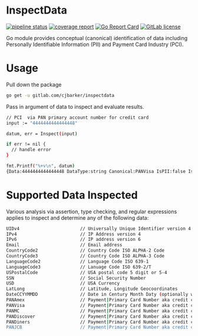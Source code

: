 # InspectData 

[![pipeline status](https://gitlab.com/cjbarker/inspectdata/badges/master/pipeline.svg)](https://gitlab.com/cjbarker/inspectdata/pipelines)
[![coverage report](https://gitlab.com/cjbarker/inspectdata/badges/master/coverage.svg)](https://cjbarker.gitlab.io/inspectdata/test-coverage.html)
[![Go Report Card](https://goreportcard.com/badge/gitlab.com/cjbarker/inspectdata)](https://goreportcard.com/report/gitlab.com/cjbarker/inspectdata)
[![GitLab license](https://img.shields.io/badge/license-MIT-brightgreen.svg)](https://gitlab.com/cjbarker//blob/master/LICENSE)

Go module provides conceptual (canonical) identification of data including Personally Identifiable Information (PII) and Payment Card Industry (PCI).

# Usage
Pull down the package

```bash
go get -u gitlab.com/cjbarker/inspectdata
```

Pass in argument of data to inspect and evaluate results.

```bash
// PCI  via PAN primary account number for credit card
input := "4444444444444448"

datum, err = Inspect(input)

if err != nil {
  // handle error
}

fmt.Printf("%+v\n", datum)
{Data:4444444444444448 DataType:string Canonical:PANVisa IsPII:false IsPCI:true}
```

# Supported Data Inspected
Various analysis via assertion, type checking, and regular expressions applies to inspect and determine any of the following data:

```bash
UIDv4                       // Universally Unique Identifier version 4
IPv4                        // IP Address version 4
IPv6                        // IP address version 6
Email                       // Email address
CountryCode2                // Country Code ISO ALPHA-2 Code
CountryCode3                // Country Code ISO ALPHA-3 Code
LanguageCode2               // Language Code ISO 639-1
LanguageCode3               // Lanuage Code ISO 639-2/T
USPostalCode                // USA postal code 5 digit or 5-4
SSN                         // Social Security Number
USD                         // USA Currency
LatLong                     // Latitude, Longitude Geocoordinates
DateCCYYMMDD                // Date in Century Month Daty (optionally with '-', '.', or '/'
PANAmex                     // Payment|Primary Card Number aka credit card number American Express
PANVisa                     // Payment|Primary Card Number aka credit card number Visa
PANMC                       // Payment|Primary Card Number aka credit card number Mastercard
PANDiscover                 // Payment|Primary Card Number aka credit card number Discover
PANDiners                   // Payment|Primary Card Number aka credit card number Diner's Club
PANJCB                      // Payment|Primary Card Number aka credit card number JCB
```
